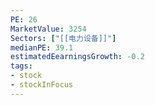 ```yaml
---
PE: 26
MarketValue: 3254
Sectors: ["[[电力设备]]"]
medianPE: 39.1
estimatedEearningsGrowth: -0.2
tags:
- stock
- stockInFocus 
---
```



